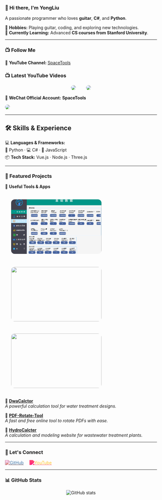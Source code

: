 ### 👋 Hi there, I'm **YongLiu**  
A passionate programmer who loves **guitar**, **C#**, and **Python**.  

🎸 **Hobbies:** Playing guitar, coding, and exploring new technologies.  
🎯 **Currently Learning:** Advanced **CS courses from Stanford University**.  

---

### 📺 Follow Me  

🔴 **YouTube Channel:** [SpaceTools](https://www.youtube.com/@SpaceTools-code) 

### 📺 Latest YouTube Videos

<div align="center">
  <a href="https://www.youtube.com/watch?v=3aY0c64YzYI" style="display: inline-block; margin-right: 30px;">
    <img src="https://img.youtube.com/vi/3aY0c64YzYI/0.jpg" width="300" style="border-radius: 12px;">
  </a>
  
  <a href="https://www.youtube.com/watch?v=cMfhjsr5_XA" style="display: inline-block;">
    <img src="https://img.youtube.com/vi/cMfhjsr5_XA/0.jpg" width="300" style="border-radius: 12px;">
  </a>
</div>


📢 **WeChat Official Account:** **SpaceTools**

<div align="left">  
  <img src="https://pub-eb4d193b9a814125a65c71bdc18ad5d0.r2.dev/wechat-qrcode.webp" width="200" style="border-radius: 12px">
</div>  

---

## 🛠️ Skills & Experience  
💻 **Languages & Frameworks:**  
🐍 Python · 💻 C# · 🎈 JavaScript  
📦 **Tech Stack:** Vue.js · Node.js · Three.js 

---

### 🌟 Featured Projects  

📌 **Useful Tools & Apps**  

<div align="left">  

<a href="https://github.com/guitarliu/DwaCalctor" target="_blank">
<img src="https://github.com/guitarliu/DwaCalctor/raw/main/screen_shot1.png" width="300" height="180" style="border-radius: 12px; margin: 20px; object-fit: cover;">
</a>  
<a href="https://pdf-rotate-tool.pages.dev/" target="_blank">
<img src="https://pub-eb4d193b9a814125a65c71bdc18ad5d0.r2.dev/pdf-rotate-tool.webp" width="300" height="180" style="border-radius: 12px; margin: 20px; object-fit: cover;">
</a>  
<a href="https://hydrocalcter.pages.dev/" target="_blank">
<img src="https://pub-eb4d193b9a814125a65c71bdc18ad5d0.r2.dev/wastewater.webp" width="300" height="180" style="border-radius: 12px; margin: 20px; object-fit: cover;">
</a>  

</div>  


🔹 **[DwaCalctor](https://github.com/guitarliu/DwaCalctor)**  
*A powerful calculation tool for water treatment designs.*  

🔹 **[PDF-Rotate-Tool](https://pdf-rotate-tool.pages.dev/)**  
*A fast and free online tool to rotate PDFs with ease.*  

🔹 **[HydroCalcter](https://hydrocalcter.pages.dev/)**  
*A calculation and modeling website for wastewater treatment plants.*  

---

### 🔗 Let's Connect  

[<img src="https://cdn.jsdelivr.net/npm/simple-icons@3.0.1/icons/github.svg" alt="GitHub" height="30" style="color: #8a2be2; filter: invert(20%) sepia(50%) saturate(180%) hue-rotate(1000deg);" />](https://github.com/guitarliu)  &nbsp;&nbsp;&nbsp;  [<img src="https://cdn.jsdelivr.net/npm/simple-icons@3.0.1/icons/youtube.svg" alt="YouTube" height="30" style="color: #FF0000; filter: invert(60%) sepia(70%) saturate(4000%) hue-rotate(320deg);" />](https://www.youtube.com/@SpaceTools-code)


---

### 📊 GitHub Stats  

<div align="center">  

![GitHub stats](https://github-readme-stats.vercel.app/api?username=guitarliu&show_icons=true&theme=warm)  

</div>  

